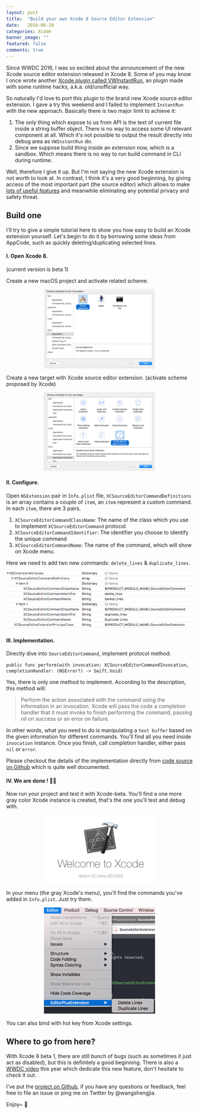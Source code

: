 ```yaml
---
layout: post
title:  "Build your own Xcode 8 Source Editor Extension"
date:   2016-06-28
categories: Xcode
banner_image: ""
featured: false
comments: true
---
```


Since WWDC 2016, I was so excited about the announcement of the new Xcode source editor extension released in Xcode 8. Some of you may know I once wrote another [Xcode plugin called VWInstantRun](https://github.com/wangshengjia/VWInstantRun), an  plugin made with some runtime hacks, a.k.a. old/unofficial way.

So naturally I'd love to port this plugin to the brand new Xcode source editor extension. I gave a try this weekend and I failed to implement `InstantRun` with the new approach. Basically there is two major limit to achieve it:

<!--more-->

1. The only thing which expose to us from API is the text of current file inside a string buffer object. There is no way to access some UI relevant component at all. Which it's not possible to output the result directly into debug area as `VWInstantRun` do.
2. Since we suppose build thing inside an extension now, which is a sandbox. Which means there is no way to run build command in CLI during runtime.

Well, therefore I give it up. But I'm not saying the new Xcode extension is not worth to look at. In contrast, I think it's a very good beginning, by giving access of the most important part (the source editor) which allows to make [lots of useful features](https://github.com/cyanzhong/xTextHandler) and meanwhile eliminating any potential privacy and safety threat.

## Build one

I'll try to give a simple tutorial here to show you how easy to build an Xcode extension yourself. Let's begin to do it by borrowing some ideas from AppCode, such as quickly deleting/duplicating selected lines. 

#### I. Open Xcode 8.

(current version is beta 1)

Create a new macOS project and activate related scheme.

<p align="center"><img src="/media/new_mac_app.png" width="300"/></p>

Create a new target with Xcode source editor extension. (activate scheme proposed by Xcode)

<p align="center"><img src="/media/new_xcode_extension.png" width="300"/></p>

#### II. Configure.

Open `NSExtension` pair in `Info.plist` file, `XCSourceEditorCommandDefinitions` is an array contains a couple of `item`, an `item` represent a custom command. In each `item`, there are 3 pairs.

1. `XCSourceEditorCommandClassName`: The name of the class which you use to implement `XCSourceEditorCommand` protocol.
2. `XCSourceEditorCommandIdentifier`: The identifier you choose to identify the unique command
3. `XCSourceEditorCommandName`: The name of the command, which will show on Xcode menu.

Here we need to add two new commands: `delete_lines` & `duplicate_lines`.

<p align="center"><img src="/media/edit_plist.png" width="600"/></p>

#### III. Implementation.

Directly dive into `SourceEditorCommand`, implement protocol method:

```
public func perform(with invocation: XCSourceEditorCommandInvocation, completionHandler: (NSError?) -> Swift.Void)
```

Yes, there is only one method to implement. According to the description, this method will:

> Perform the action associated with the command using the information in an invocation. Xcode will pass the code a completion handler that it must invoke to finish performing the command, passing nil on success or an error on failure.

In other words, what you need to do is manipulating a `text buffer` based on the given information for different commands. You'll find all you need inside `invocation` instance. Once you finish, call completion handler, either pass `nil` or `error`.

Please checkout the details of the implementation directly from [code source on Github](https://github.com/wangshengjia/XcodeEditorPlus) which is quite well documented.

#### IV. We are done ! 🎉🎉

Now run your project and test it with Xcode-beta. You'll find a one more gray color Xcode instance is created, that's the one you'll test and debug with.

<p align="center"><img src="/media/debug_xcode.png" width="300"/></p>

In your menu (the gray Xcode's menu), you'll find the commands you've added in `Info.plist`. Just try them.

<p align="center"><img src="/media/use_plugin.png" width="300"/></p>

You can also bind with hot key from Xcode settings.

## Where to go from here?

With Xcode 8 beta 1, there are still bunch of bugs (such as sometimes it just act as disabled), but this is definitely a good beginning. There is also a [WWDC video](https://developer.apple.com/videos/play/wwdc2016/414/) this year which dedicate this new feature, don't hesitate to check it out. 

I've put the [project on Github](https://github.com/wangshengjia/XcodeEditorPlus), if you have any questions or feedback, feel free to file an issue or ping me on Twitter by @wangshengjia.

Enjoy~ 🍻



